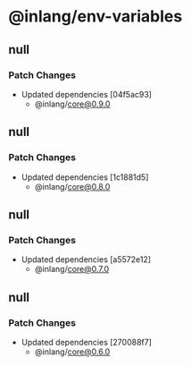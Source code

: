 # @inlang/env-variables

## null

### Patch Changes

- Updated dependencies [04f5ac93]
  - @inlang/core@0.9.0

## null

### Patch Changes

- Updated dependencies [1c1881d5]
  - @inlang/core@0.8.0

## null

### Patch Changes

- Updated dependencies [a5572e12]
  - @inlang/core@0.7.0

## null

### Patch Changes

- Updated dependencies [270088f7]
  - @inlang/core@0.6.0
